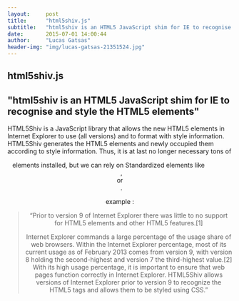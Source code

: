 ```yaml
---
layout:     post
title:      "html5shiv.js"
subtitle:   "html5shiv is an HTML5 JavaScript shim for IE to recognise and style the HTML5 elements"
date:       2015-07-01 14:00:44
author:     "Lucas Gatsas"
header-img: "img/lucas-gatsas-21351524.jpg"
---
```

<h2 class="section-heading">html5shiv.js</h2>
<h2 class="section-heading">"html5shiv is an HTML5 JavaScript shim for IE to recognise and style the HTML5 elements"</h2>

HTML5Shiv is a JavaScript library that allows the new HTML5 elements in Internet Explorer to use (all versions) and to format with style information.
HTML5Shiv generates the HTML5 elements and newly occupied them according to style information.
Thus, it is at last no longer necessary tons of <code> <div> </code> elements installed, but we can rely on Standardized elements like <code> <header> </code>,  <code>  <article> </code> or <code> <nav> </code>.



example : 


  <!--[if lt IE 9]>
  <script src="//cdnjs.cloudflare.com/ajax/libs/html5shiv/r29/html5.min.js"></script>
  <![endif]-->



<blockquote>
“Prior to version 9 of Internet Explorer there was little to no support for HTML5 elements and other HTML5 features.[1]

Internet Explorer commands a large percentage of the usage share of web browsers. Within the Internet Explorer percentage, most of its current usage as of February 2013 comes from version 9, with version 8 holding the second-highest and version 7 the third-highest value.[2] With its high usage percentage, it is important to ensure that web pages function correctly in Internet Explorer. HTML5Shiv allows versions of Internet Explorer prior to version 9 to recognize the HTML5 tags and allows them to be styled using CSS.” 
</blockquote>

